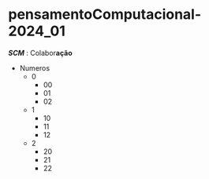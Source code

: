# pensamentoComputacional-2024_01

***SCM*** : Colabor**ação**

- Numeros
  - 0
    - 00
    - 01
    - 02
  - 1
    - 10
    - 11
    - 12
  - 2
    - 20
    - 21
    - 22